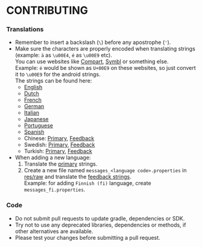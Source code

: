 # CONTRIBUTING

### Translations
- Remember to insert a backslash (`\`) before any apostrophe (`'`).
- Make sure the characters are properly encoded when translating strings (example: `ä` as `\u00E4`, `é` as `\u00E9` etc).
  <br>You can use websites like [Compart](https://www.compart.com/en/unicode), [Symbl](https://symbl.cc/en/unicode/table/) or something else.
  <br>Example: `é` would be shown as `U+00E9` on these websites, so just convert it to `\u00E9` for the android strings.
  <br>The strings can be found here:
  - [English](https://github.com/StellarSand/IYPS/blob/main/app/src/main/res/values/strings.xml)
  - [Dutch](https://github.com/StellarSand/IYPS/blob/main/app/src/main/res/values-nl/strings.xml)
  - [French](https://github.com/StellarSand/IYPS/blob/main/app/src/main/res/values-fr/strings.xml)
  - [German](https://github.com/StellarSand/IYPS/blob/main/app/src/main/res/values-de/strings.xml)
  - [Italian](https://github.com/StellarSand/IYPS/blob/main/app/src/main/res/values-it/strings.xml)
  - [Japanese](https://github.com/StellarSand/IYPS/blob/main/app/src/main/res/values-ja/strings.xml)
  - [Portuguese](https://github.com/StellarSand/IYPS/blob/main/app/src/main/res/values-pt/strings.xml)
  - [Spanish](https://github.com/StellarSand/IYPS/blob/main/app/src/main/res/values-es/strings.xml)
  - Chinese: [Primary](https://github.com/StellarSand/IYPS/blob/main/app/src/main/res/values-zh/strings.xml), [Feedback](https://github.com/StellarSand/IYPS/blob/main/app/src/main/res/raw/messages_zh.properties)
  - Swedish: [Primary](https://github.com/StellarSand/IYPS/blob/main/app/src/main/res/values-sv/strings.xml), [Feedback](https://github.com/StellarSand/IYPS/blob/main/app/src/main/res/raw/messages_sv.properties)
  - Turkish: [Primary](https://github.com/StellarSand/IYPS/blob/main/app/src/main/res/values-tr/strings.xml), [Feedback](https://github.com/StellarSand/IYPS/blob/main/app/src/main/res/raw/messages_tr.properties)
- When adding a new language:
  1. Translate the [primary](https://github.com/StellarSand/IYPS/blob/main/app/src/main/res/values/strings.xml) strings.
  2. Create a new file named `messages_<language code>.properties` in [res/raw](https://github.com/StellarSand/IYPS/tree/main/app/src/main/res/raw) and translate the [feedback strings](https://github.com/nulab/zxcvbn4j/blob/main/src/main/resources/com/nulabinc/zxcvbn/messages.properties).
    <br>Example: for adding `Finnish (fi)` language, create `messages_fi.properties`.

### Code
- Do not submit pull requests to update gradle, dependencies or SDK.
- Try not to use any deprecated libraries, dependencies or methods, if other alternatives are available.
- Please test your changes before submitting a pull request.
